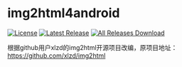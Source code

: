# img2html4android
[![License](https://img.shields.io/github/license/pansong291/img2html4android.svg)](LICENSE)
[![Latest Release](https://img.shields.io/github/release/pansong291/img2html4android.svg)](../../releases)
[![All Releases Download](https://img.shields.io/github/downloads/pansong291/img2html4android/total.svg)](../../releases)

根据github用户xlzd的img2html开源项目改编，原项目地址：https://github.com/xlzd/img2html
